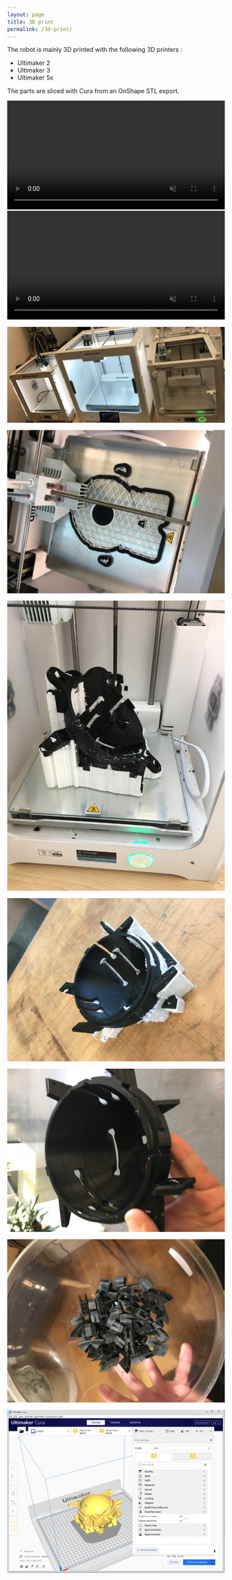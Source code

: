 ```yaml
---
layout: page
title: 3D print
permalink: /3d-print/
---
```


The robot is mainly 3D printed with the following 3D printers :
- Ultimaker 2
- Ultimaker 3
- Ultimaker 5s

The parts are sliced with Cura from an OnShape STL export.

<video width="100%" autoplay loop muted playsinline>
  <source src="/assets/IMG_3742.MOV" type="video/mp4" />
</video>

<video width="100%" autoplay loop muted playsinline>
  <source src="/assets/IMG_5260.MOV" type="video/mp4" />
</video>

![](/assets/IMG_5569.JPG)

![](/assets/IMG_4524.JPG)

![](/assets/IMG_4526.JPG)

![](/assets/IMG_5265.JPG)

![](/assets/IMG_5266.JPG)

![](/assets/IMG_5432.JPG)

![](/assets/ultimaker-cura.PNG)


